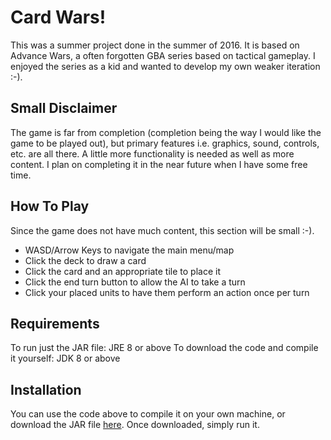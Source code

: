 # Card Wars!
This was a summer project done in the summer of 2016. It is based on Advance Wars, a often forgotten GBA series based on tactical gameplay. I enjoyed the series as a kid and wanted to develop my own weaker iteration :-).

## Small Disclaimer
The game is far from completion (completion being the way I would like the game to be played out), but primary features i.e. graphics, sound, controls, etc. are all there. A little more functionality is needed as well as more content. I plan on completing it in the near future when I have some free time.

## How To Play
Since the game does not have much content, this section will be small :-).
* WASD/Arrow Keys to navigate the main menu/map
* Click the deck to draw a card
* Click the card and an appropriate tile to place it
* Click the end turn button to allow the AI to take a turn
* Click your placed units to have them perform an action once per turn

## Requirements
To run just the JAR file:
JRE 8 or above
To download the code and compile it yourself:
JDK 8 or above

## Installation
You can use the code above to compile it on your own machine, or download the JAR file [here](https://www.dropbox.com/s/0pc8oyj9pqs79ui/Card%20Wars.jar?dl=0). Once downloaded, simply run it.
